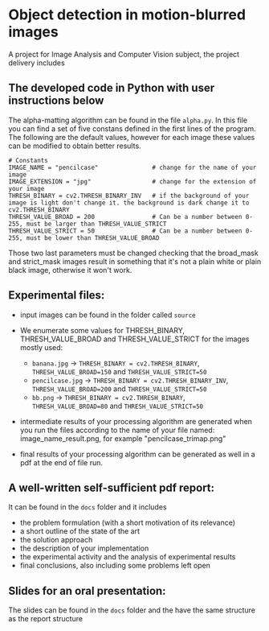 # Object detection in motion-blurred images
A project for Image Analysis and Computer Vision subject, the project delivery includes

## The developed code in Python with user instructions below
The alpha-matting algorithm can be found in the file `alpha.py`. In this file you can find a set of five constans defined in the first lines of the program. The following are the default values, however for each image these values can be modified to obtain better results.
```
# Constants
IMAGE_NAME = "pencilcase"               # change for the name of your image
IMAGE_EXTENSION = "jpg"                 # change for the extension of your image
THRESH_BINARY = cv2.THRESH_BINARY_INV   # if the background of your image is light don't change it. the background is dark change it to cv2.THRESH_BINARY
THRESH_VALUE_BROAD = 200                # Can be a number between 0-255, must be larger than THRESH_VALUE_STRICT
THRESH_VALUE_STRICT = 50                # Can be a number between 0-255, must be lower than THRESH_VALUE_BROAD
```
Those two last parameters must be changed checking that the broad_mask and strict_mask images result in something that it's not a plain white or plain black image, otherwise it won't work.

## Experimental files:
 - input images can be found in the folder called `source`
 - We enumerate some values for THRESH_BINARY, THRESH_VALUE_BROAD and THRESH_VALUE_STRICT for the images mostly used:
    - `banana.jpg` -> `THRESH_BINARY = cv2.THRESH_BINARY`, `THRESH_VALUE_BROAD=150` and `THRESH_VALUE_STRICT=50`
    - `pencilcase.jpg` -> `THRESH_BINARY = cv2.THRESH_BINARY_INV`, `THRESH_VALUE_BROAD=200` and `THRESH_VALUE_STRICT=50`
    - `bb.png` -> `THRESH_BINARY = cv2.THRESH_BINARY`, `THRESH_VALUE_BROAD=80` and `THRESH_VALUE_STRICT=50`

 - intermediate results of your processing algorithm are generated when you run the files according to the name of your file named: image_name_result.png, for example "pencilcase_trimap.png"
 - final results of your processing algorithm can be generated as well in a pdf at the end of file run.

## A well-written self-sufficient pdf report:
It can be found in the `docs` folder and it includes
 - the problem formulation (with a short motivation of its relevance)
 - a short outline of the state of the art
 - the solution approach
 - the description of your implementation
 - the experimental activity and the analysis of experimental results
 - final conclusions, also including some problems left open

## Slides for an oral presentation: 
The slides can be found in the `docs` folder and the have the same structure as the report structure